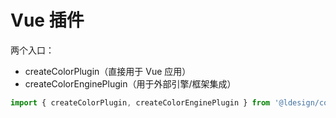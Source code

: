 # Vue 插件

两个入口：

- createColorPlugin（直接用于 Vue 应用）
- createColorEnginePlugin（用于外部引擎/框架集成）

```ts
import { createColorPlugin, createColorEnginePlugin } from '@ldesign/color/vue'
```

